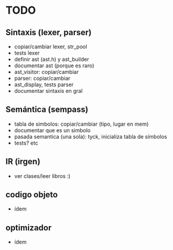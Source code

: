 # TODO
## Sintaxis (lexer, parser)
- copiar/cambiar lexer, str_pool
- tests lexer
- definir ast (ast.h) y ast_builder
- documentar ast (porque es raro)
- ast_visitor: copiar/cambiar
- parser: copiar/cambiar
- ast_display, tests parser
- documentar sintaxis en gral
## Semántica (sempass)
- tabla de simbolos: copiar/cambiar (tipo, lugar en mem)
- documentar que es un simbolo
- pasada semantica (una sola): tyck, inicializa tabla de símbolos
- tests? etc
## IR (irgen)
- ver clases/leer libros :)
## codigo objeto
- ídem
## optimizador
- ídem
